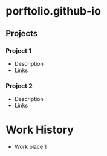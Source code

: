 # porftolio.github-io

## Projects
### Project 1

- Description
- Links

### Project 2
- Description
- Links

# Work  History
- Work place 1
